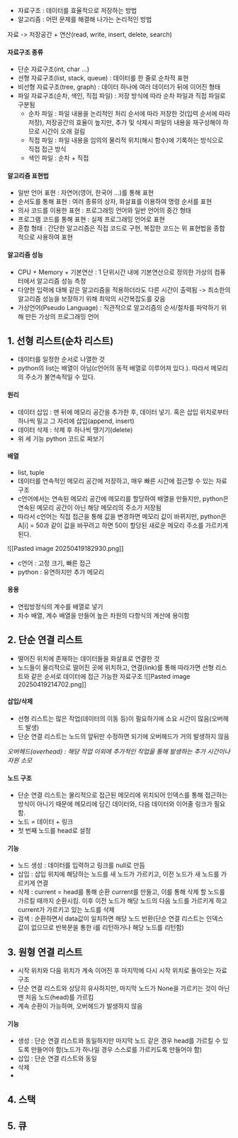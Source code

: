 - 자료구조 : 데이터를 효율적으로 저장하는 방법
- 알고리즘 : 어떤 문제를 해결해 나가는 논리적인 방법

자료 -> 저장공간 + 연산(read, write, insert, delete, search)

#### 자료구조 종류 
- 단순 자료구조(int, char ...)
- 선형 자료구조(list, stack, queue) : 데이터를 한 줄로 순차적 표현
- 비선형 자료구조(tree, graph) : 데이터 하나에 여러 데이터가 뒤에 이어진 형태
- 파일 자료구조(순차, 색인, 직접 파일) : 저장 방식에 따라 순차 파일과 직접 파일로 구분됨
	- 순차 파일 : 파일 내용을 논리적인 처리 순서에 따라 저장한 것(입력 순서에 따라 저장), 저장공간의 효율이 높지만, 추가 및 삭제시 파일의 내용을 재구성해야 하므로 시간이 오래 걸림
	- 직접 파일 : 파일 내용을 임의의 물리적 위치(해시 함수)에 기록하는 방식으로 직접 접근 방식
	- 색인 파일 : 순차 + 직접

#### 알고리즘 표현법 
- 일반 언어 표현 : 자연어(영어, 한국어 ...)를 통해 표현
- 순서도를 통해 표현 : 여러 종류의 상자, 화살표를 이용하여 명령 순서를 표현
- 의사 코드를 이용한 표현 : 프로그래밍 언어와 일반 언어의 중간 형태 
- 프로그램 코드를 통해 표현 : 실제 프로그래밍 언어로 표현
- 혼합 형태 : 간단한 알고리즘은 직접 코드로 구현, 복잡한 코드는 위 표현법을 종합적으로 사용하여 표현

#### 알고리즘 성능
- CPU + Memory + 기본연산 : 1 단위시간 내에 기본연산으로 정의한 가상의 컴퓨터에서 알고리즘 성능 측정
- 다양한 입력에 대해 같은 알고리즘을 적용하더라도 다른 시간이 출력됨 -> 최소한의 알고리즘 성능을 보장하기 위해 최악의 시간복잡도를 갖음
- 가상언어(Pseudo Language) : 직관적으로 알고리즘의 순서/절차를 파악하기 위해 만든 가상의 프로그래밍 언어 


## 1. 선형 리스트(순차 리스트)
- 데이터를 일정한 순서로 나열한 것
- python의 list는 배열이 아님(c언어의 동적 배열로 이루어져 있다.). 따라서 메모리의 주소가 불연속적일 수 있다.

#### 원리
- 데이터 삽입 : 맨 뒤에 메모리 공간을 추가한 후, 데이터 넣기. 혹은 삽입 위치로부터 하나씩 밀고 그 자리에 삽입(append, insert)
- 데이터 삭제 : 삭제 후 하나씩 땡기기(delete)
- 위 세 기능 python 코드로 짜보기

#### 배열
- list, tuple
- 데이터를 연속적인 메모리 공간에 저장하고, 매우 빠른 시간에 접근할 수 있는 자료구조
- c언어에서는 연속된 메모리 공간에 메모리를 할당하여 배열을 만들지만, python은 연속된 메모리 공간이 아닌 해당 메모리의 주소가 저장됨
- 따라서 c언어는 직접 접근을 통해 값을 변경하면 메모리 값이 바뀌지만, python은 A[i] = 50과 같이 값을 바꾸려고 하면 50이 할당된 새로운 메모리 주소를 가르키게 된다.

![[Pasted image 20250419182930.png]]

- c언어 : 고정 크기, 빠른 접근
- python : 유연하지만 추가 메모리

#### 응용
- 연립방정식의 계수를 배열로 넣기
- 차수 배열, 계수 배열을 만들어 높은 차원의 다항식의 계산에 용이함

## 2. 단순 연결 리스트
- 떨어진 위치에 존재하는 데이터들을 화살표로 연결한 것
- 노드들이 물리적으로 떨어진 곳에 위치하고, 연결(link)를 통해 따라가면 선형 리스트와 같은 순서로 데이터에 접근 가능한 자료구조
![[Pasted image 20250419214702.png]]

#### 삽입/삭제
- 선형 리스트는 많은 작업(데이터의 이동 등)이 필요하기에 소요 시간이 많음(오버헤드 발생)
- 단순 연결 리스트는 노드의 앞뒤만 수정하면 되기에 오버헤드가 거의 발생하지 않음

*오버헤드(overhead) : 해당 작업 이외에 추가적인 작업을 통해 발생하는 추가 시간이나 자원 소모*
#### 노드 구조
- 단순 연결 리스트는 물리적으로 접근된 메모리에 위치되어 인덱스를 통해 접근하는 방식이 아니기 때문에 메모리에 담긴 데이터와, 다음 데이터와 이어줄 링크가 필요함. 
- 노드 = 데이터 + 링크
- 첫 번째 노드를 head로 설정

#### 기능
- 노드 생성 : 데이터를 입력하고 링크를 null로 만듬
- 삽입 : 삽입 위치에 해당하는 노드를 새 노드가 가르키고, 이전 노드가 새 노드를 가르키게 연결
- 삭제 : current = head를 통해 순환 current를 만들고, 이를 통해 삭제 할 노드를 가르킬 때까지 순환시킴. 이후 이전 노드가 해당 노드의 다음 노드를 가르키게 하고 current가 가르키고 있는 노드를 삭제
- 검색 : 순환하면서 data값이 일치하면 해당 노드 반환(단순 연결 리스트는 인덱스 값이 없으므로 반복문을 통한 i를 리턴하거나 해당 노드를 리턴함)


## 3. 원형 연결 리스트
- 시작 위치와 다음 위치가 계속 이어진 후 마지막에 다시 시작 위치로 돌아오는 자료구조
- 단순 연결 리스트와 상당히 유사하지만, 마지막 노드가 None을 가르키는 것이 아닌 맨 처음 노드(head)를 가르킴
- 계속 순환이 가능하며, 오버헤드가 발생하지 않음

#### 기능
- 생성 : 단순 연결 리스트와 동일하지만 마지막 노드 같은 경우 head를 가르킬 수 있도록 만들어야 함(노드가 하나일 경우 스스로를 가르키도록 만들어야 함)
- 삽입 : 단순 연결 리스트와 동일
- 삭제
- 


## 4. 스택



## 5. 큐